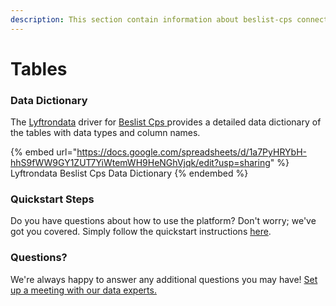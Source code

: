 ```yaml
---
description: This section contain information about beslist-cps connector tables information
---
```


# Tables

### Data Dictionary

The [Lyftrondata](https://www.lyftrondata.com/) driver for [Beslist Cps](https://www.lyftrondata.com/integration/beslist-cps/)[ ](https://www.lyftrondata.com/integration/beslist-cps/)provides a detailed data dictionary of the tables with data types and column names.

{% embed url="https://docs.google.com/spreadsheets/d/1a7PyHRYbH-hhS9fWW9GY1ZUT7YiWtemWH9HeNGhVjqk/edit?usp=sharing" %}
Lyftrondata Beslist Cps Data Dictionary
{% endembed %}

### Quickstart Steps

Do you have questions about how to use the platform? Don't worry; we've got you covered. Simply follow the quickstart instructions [here](../../../../quickstart-steps.md).

### Questions? <a href="#questions" id="questions"></a>

We're always happy to answer any additional questions you may have! [Set up a meeting with our data experts.](https://www.lyftrondata.com/book-a-meeting/)

